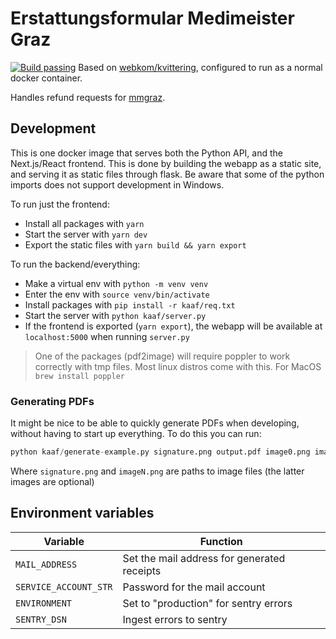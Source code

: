 # Erstattungsformular Medimeister Graz
[![Build passing](https://github.com/Medimeister-Graz/rechnung/actions/workflows/erstattung-master_rechnung-webapp.yml/badge.svg)](https://github.com/Medimeister-Graz/rechnung/actions/workflows/erstattung-master_rechnung-webapp.yml)
Based on [webkom/kvittering](https://github.com/webkom/kvittering), configured to run as a normal docker container.

Handles refund requests for [mmgraz](https://medimeistergraz.org).

## Development

This is one docker image that serves both the Python API, and the Next.js/React frontend. This is done by building the webapp as a static site, and serving it as static files through flask. Be aware that some of the python imports does not support development in Windows.

To run just the frontend:

- Install all packages with `yarn`
- Start the server with `yarn dev`
- Export the static files with `yarn build && yarn export`

To run the backend/everything:

- Make a virtual env with `python -m venv venv`
- Enter the env with `source venv/bin/activate`
- Install packages with `pip install -r kaaf/req.txt`
- Start the server with `python kaaf/server.py`
- If the frontend is exported (`yarn export`), the webapp will be available at `localhost:5000` when running `server.py`

> One of the packages (pdf2image) will require poppler to work correctly with tmp files. Most linux distros come with this.
> For MacOS `brew install poppler`

### Generating PDFs

It might be nice to be able to quickly generate PDFs when developing, without having to start up everything. To do this you can run:

```python
python kaaf/generate-example.py signature.png output.pdf image0.png image1.png ...
```

Where `signature.png` and `imageN.png` are paths to image files (the latter images are optional)

## Environment variables

| Variable              | Function                                    |
| --------------------- | ------------------------------------------- |
| `MAIL_ADDRESS`        | Set the mail address for generated receipts |
| `SERVICE_ACCOUNT_STR` | Password for the mail account               |
| `ENVIRONMENT`         | Set to "production" for sentry errors       |
| `SENTRY_DSN`          | Ingest errors to sentry                     |
